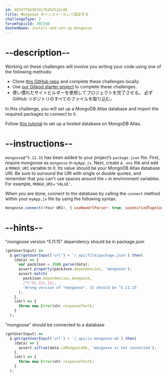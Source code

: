 ```yaml
---
id: 587d7fb6367417b2b2512c06
title: Mongoose をインストールして設定する
challengeType: 2
forumTopicId: 301540
dashedName: install-and-set-up-mongoose
---
```


# --description--

Working on these challenges will involve you writing your code using one of the following methods:

- Clone <a href="https://github.com/freeCodeCamp/boilerplate-mongomongoose/" target="_blank" rel="noopener noreferrer nofollow">this GitHub repo</a> and complete these challenges locally.
- Use <a href="https://gitpod.io/?autostart=true#https://github.com/freeCodeCamp/boilerplate-mongomongoose/" target="_blank" rel="noopener noreferrer nofollow">our Gitpod starter project</a> to complete these challenges.
- 使い慣れたサイトビルダーを使用してプロジェクトを完了させる。 必ず GitHub リポジトリのすべてのファイルを取り込む。

In this challenge, you will set up a MongoDB Atlas database and import the required packages to connect to it.

Follow <a href='https://www.freecodecamp.org/news/get-started-with-mongodb-atlas/' target="_blank" rel="noopener noreferrer nofollow">this tutorial</a> to set up a hosted database on MongoDB Atlas.

# --instructions--

`mongoose@^5.11.15` has been added to your project’s `package.json` file. First, require mongoose as `mongoose` in `myApp.js`. Next, create a `.env` file and add a `MONGO_URI` variable to it. Its value should be your MongoDB Atlas database URI. Be sure to surround the URI with single or double quotes, and remember that you can't use spaces around the `=` in environment variables. For example, `MONGO_URI='VALUE'`.

When you are done, connect to the database by calling the `connect` method within your `myApp.js` file by using the following syntax:

```js
mongoose.connect(<Your URI>, { useNewUrlParser: true, useUnifiedTopology: true });
```

# --hints--

"mongoose version ^5.11.15" dependency should be in package.json

```js
(getUserInput) =>
  $.get(getUserInput('url') + '/_api/file/package.json').then(
    (data) => {
      var packJson = JSON.parse(data);
      assert.property(packJson.dependencies, 'mongoose');
      assert.match(
        packJson.dependencies.mongoose,
        /^\^5\.11\.15/,
        'Wrong version of "mongoose". It should be ^5.11.15'
      );
    },
    (xhr) => {
      throw new Error(xhr.responseText);
    }
  );
```

"mongoose" should be connected to a database

```js
(getUserInput) =>
  $.get(getUserInput('url') + '/_api/is-mongoose-ok').then(
    (data) => {
      assert.isTrue(data.isMongooseOk, 'mongoose is not connected');
    },
    (xhr) => {
      throw new Error(xhr.responseText);
    }
  );
```

